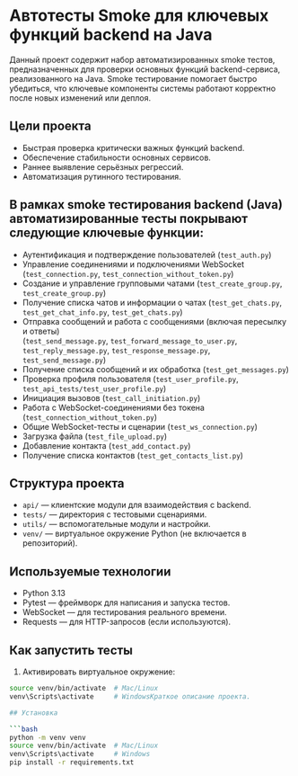# Автотесты Smoke для ключевых функций backend на Java

Данный проект содержит набор автоматизированных smoke тестов, предназначенных для проверки основных функций backend-сервиса, реализованного на Java. Smoke тестирование помогает быстро убедиться, что ключевые компоненты системы работают корректно после новых изменений или деплоя.

## Цели проекта

- Быстрая проверка критически важных функций backend.
- Обеспечение стабильности основных сервисов.
- Раннее выявление серьёзных регрессий.
- Автоматизация рутинного тестирования.

## В рамках smoke тестирования backend (Java) автоматизированные тесты покрывают следующие ключевые функции:

- Аутентификация и подтверждение пользователей (`test_auth.py`)
- Управление соединениями и подключениями WebSocket (`test_connection.py`, `test_connection_without_token.py`)
- Создание и управление групповыми чатами (`test_create_group.py`, `test_create_group.py`)
- Получение списка чатов и информации о чатах (`test_get_chats.py`, `test_get_chat_info.py`, `test_get_chats.py`)
- Отправка сообщений и работа с сообщениями (включая пересылку и ответы)  
  (`test_send_message.py`, `test_forward_message_to_user.py`, `test_reply_message.py`, `test_response_message.py`, `test_send_message.py`)
- Получение списка сообщений и их обработка (`test_get_messages.py`)
- Проверка профиля пользователя (`test_user_profile.py`, `test_api_tests/test_user_profile.py`)
- Инициация вызовов (`test_call_initiation.py`)
- Работа с WebSocket-соединениями без токена (`test_connection_without_token.py`)
- Общие WebSocket-тесты и сценарии (`test_ws_connection.py`)
- Загрузка файла (`test_file_upload.py`)
- Добавление контакта (`test_add_contact.py`)
- Получение списка контактов (`test_get_contacts_list.py`)


## Структура проекта

- `api/` — клиентские модули для взаимодействия с backend.
- `tests/` — директория с тестовыми сценариями.
- `utils/` — вспомогательные модули и настройки.
- `venv/` — виртуальное окружение Python (не включается в репозиторий).

## Используемые технологии

- Python 3.13
- Pytest — фреймворк для написания и запуска тестов.
- WebSocket — для тестирования реального времени.
- Requests — для HTTP-запросов (если используются).

## Как запустить тесты

1. Активировать виртуальное окружение:

```bash
source venv/bin/activate  # Mac/Linux
venv\Scripts\activate     # WindowsКраткое описание проекта.

## Установка

```bash
python -m venv venv
source venv/bin/activate  # Mac/Linux
venv\Scripts\activate     # Windows
pip install -r requirements.txt
